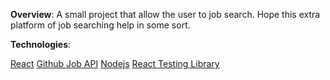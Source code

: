 **Overview**:
A small project that allow the user to job search. Hope this extra platform of job searching help in some sort.


**Technologies**:

[React]()
[Github Job API](https://jobs.github.com/api)
[Nodejs]()
[React Testing Library]()